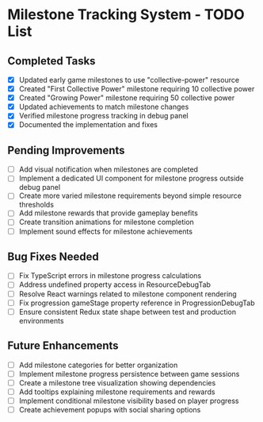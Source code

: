 # Milestone Tracking System - TODO List

## Completed Tasks
- [x] Updated early game milestones to use "collective-power" resource
- [x] Created "First Collective Power" milestone requiring 10 collective power
- [x] Created "Growing Power" milestone requiring 50 collective power
- [x] Updated achievements to match milestone changes
- [x] Verified milestone progress tracking in debug panel
- [x] Documented the implementation and fixes

## Pending Improvements
- [ ] Add visual notification when milestones are completed
- [ ] Implement a dedicated UI component for milestone progress outside debug panel
- [ ] Create more varied milestone requirements beyond simple resource thresholds
- [ ] Add milestone rewards that provide gameplay benefits
- [ ] Create transition animations for milestone completion
- [ ] Implement sound effects for milestone achievements

## Bug Fixes Needed
- [ ] Fix TypeScript errors in milestone progress calculations
- [ ] Address undefined property access in ResourceDebugTab
- [ ] Resolve React warnings related to milestone component rendering
- [ ] Fix progression gameStage property reference in ProgressionDebugTab
- [ ] Ensure consistent Redux state shape between test and production environments

## Future Enhancements
- [ ] Add milestone categories for better organization
- [ ] Implement milestone progress persistence between game sessions
- [ ] Create a milestone tree visualization showing dependencies
- [ ] Add tooltips explaining milestone requirements and rewards
- [ ] Implement conditional milestone visibility based on player progress
- [ ] Create achievement popups with social sharing options
